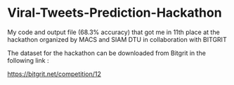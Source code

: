 # Viral-Tweets-Prediction-Hackathon
My code and output file (68.3% accuracy) that got me in 11th place at the hackathon organized by MACS and SIAM DTU in collaboration with BITGRIT 

The dataset for the hackathon can be downloaded from Bitgrit in the following link :

https://bitgrit.net/competition/12
